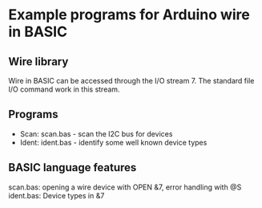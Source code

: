 # Example programs for Arduino wire in BASIC 

## Wire library

Wire in BASIC can be accessed through the I/O stream 7. The standard file I/O command work in this stream. 

## Programs 

- Scan: scan.bas - scan the I2C bus for devices
- Ident: ident.bas - identify some well known device types


## BASIC language features

scan.bas: opening a wire device with OPEN &7, error handling with @S
ident.bas: Device types in &7

